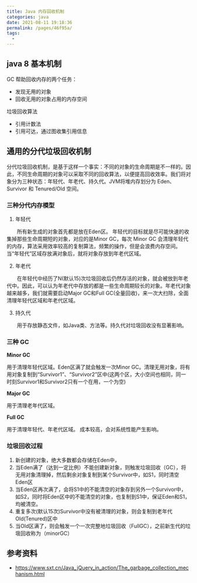 ```yaml
---
title: Java 内存回收机制
categories: java
date: 2021-08-11 19:18:36
permalink: /pages/46f95a/
tags: 
  - 
---
```


## java 8 基本机制

GC 帮助回收内存的两个任务：

- 发现无用的对象
- 回收无用的对象占用的内存空间


垃圾回收算法

- 引用计数法
- 引用可达，通过图收集引用信息


## 通用的分代垃圾回收机制

分代垃圾回收机制，是基于这样一个事实：不同的对象的生命周期是不一样的。因此，不同生命周期的对象可以采取不同的回收算法，以便提高回收效率。我们将对象分为三种状态：年轻代、年老代、持久代。JVM将堆内存划分为 Eden、Survivor 和 Tenured/Old 空间。

### 三种分代内存模型

1. 年轻代

　　所有新生成的对象首先都是放在Eden区。 年轻代的目标就是尽可能快速的收集掉那些生命周期短的对象，对应的是Minor GC，每次 Minor GC 会清理年轻代的内存，算法采用效率较高的复制算法，频繁的操作，但是会浪费内存空间。当“年轻代”区域存放满对象后，就将对象存放到年老代区域。


2. 年老代

　　在年轻代中经历了N(默认15)次垃圾回收后仍然存活的对象，就会被放到年老代中。因此，可以认为年老代中存放的都是一些生命周期较长的对象。年老代对象越来越多，我们就需要启动Major GC和Full GC(全量回收)，来一次大扫除，全面清理年轻代区域和年老代区域。

3. 持久代

　　用于存放静态文件，如Java类、方法等。持久代对垃圾回收没有显著影响。

### 三种 GC 

**Minor GC**

用于清理年轻代区域。Eden区满了就会触发一次Minor GC。清理无用对象，将有用对象复制到“Survivor1”、“Survivor2”区中(这两个区，大小空间也相同，同一时刻Survivor1和Survivor2只有一个在用，一个为空)

**Major GC**

用于清理老年代区域。

**Full GC**

用于清理年轻代、年老代区域。 成本较高，会对系统性能产生影响。

### 垃圾回收过程

1. 新创建的对象，绝大多数都会存储在Eden中，
2. 当Eden满了（达到一定比例）不能创建新对象，则触发垃圾回收（GC），将无用对象清理掉，然后剩余对象复制到某个Survivor中，如S1，同时清空Eden区
3. 当Eden区再次满了，会将S1中的不能清空的对象存到另外一个Survivor中，如S2，同时将Eden区中的不能清空的对象，也复制到S1中，保证Eden和S1，均被清空。
4. 重复多次(默认15次)Survivor中没有被清理的对象，则会复制到老年代Old(Tenured)区中
5. 当Old区满了，则会触发一个一次完整地垃圾回收（FullGC），之前新生代的垃圾回收称为（minorGC）

## 参考资料 

- https://www.sxt.cn/Java_jQuery_in_action/The_garbage_collection_mechanism.html